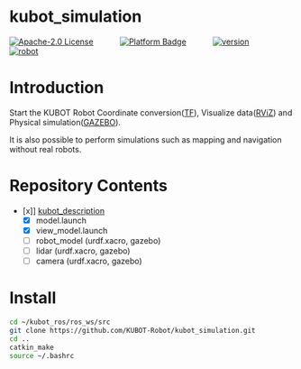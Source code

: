 # kubot_simulation

[![Apache-2.0 License](https://img.shields.io/badge/license-Apache2.0-purple)](https://opensource.org/licenses/Apache-2.0)
&nbsp;&nbsp;&nbsp;&nbsp;&nbsp;&nbsp;&nbsp;&nbsp;&nbsp;&nbsp;
[![Platform Badge](https://img.shields.io/badge/platform-ROS_Kinetic-blue.svg)](http://wiki.ros.org/melodic)
&nbsp;&nbsp;&nbsp;&nbsp;&nbsp;&nbsp;&nbsp;&nbsp;&nbsp;&nbsp;
[![version](https://img.shields.io/badge/version-1.0.1-green)](https://robot.shayangye.com/robots/59)
&nbsp;&nbsp;&nbsp;&nbsp;&nbsp;&nbsp;&nbsp;&nbsp;&nbsp;&nbsp;
[![robot](https://img.shields.io/badge/robot-KUBOT-orange)](http://www.shayangye.com/)
&nbsp;&nbsp;&nbsp;&nbsp;&nbsp;&nbsp;&nbsp;&nbsp;&nbsp;&nbsp;

# Introduction

Start the KUBOT Robot Coordinate conversion([TF](http://wiki.ros.org/tf)), Visualize data([RViZ](http://wiki.ros.org/rviz)) and Physical simulation([GAZEBO](http://gazebosim.org/)).

It is also possible to perform simulations such as mapping and navigation without real robots.

# Repository Contents
 - [x]] [kubot_description](https://github.com/KUBOT-Robot/kubot_ros/wiki/3.1-kubot_model)
   - [x] model.launch
   - [x] view_model.launch
   - [ ] robot_model (urdf.xacro, gazebo)
   - [ ] lidar (urdf.xacro, gazebo)
   - [ ] camera (urdf.xacro, gazebo)

# Install

```sh
cd ~/kubot_ros/ros_ws/src
git clone https://github.com/KUBOT-Robot/kubot_simulation.git
cd ..
catkin_make
source ~/.bashrc
```
